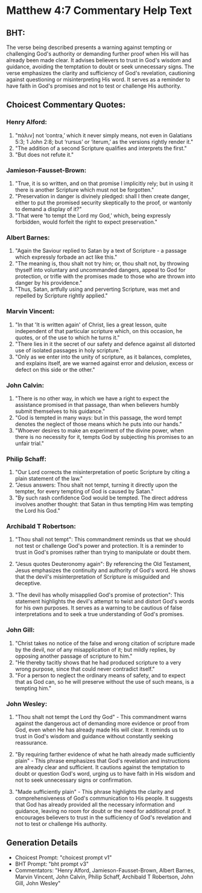 # Matthew 4:7 Commentary Help Text

## BHT:
The verse being described presents a warning against tempting or challenging God's authority or demanding further proof when His will has already been made clear. It advises believers to trust in God's wisdom and guidance, avoiding the temptation to doubt or seek unnecessary signs. The verse emphasizes the clarity and sufficiency of God's revelation, cautioning against questioning or misinterpreting His word. It serves as a reminder to have faith in God's promises and not to test or challenge His authority.

## Choicest Commentary Quotes:
### Henry Alford:
1. "πάλιν] not ‘contra,’ which it never simply means, not even in Galatians 5:3; 1 John 2:8; but ‘rursus’ or ‘iterum,’ as the versions rightly render it." 
2. "The addition of a second Scripture qualifies and interprets the first."
3. "But does not refute it."

### Jamieson-Fausset-Brown:
1. "True, it is so written, and on that promise I implicitly rely; but in using it there is another Scripture which must not be forgotten."
2. "Preservation in danger is divinely pledged: shall I then create danger, either to put the promised security skeptically to the proof, or wantonly to demand a display of it?"
3. "That were 'to tempt the Lord my God,' which, being expressly forbidden, would forfeit the right to expect preservation."

### Albert Barnes:
1. "Again the Saviour replied to Satan by a text of Scripture - a passage which expressly forbade an act like this."
2. "The meaning is, thou shalt not try him; or, thou shalt not, by throwing thyself into voluntary and uncommanded dangers, appeal to God for protection, or trifle with the promises made to those who are thrown into danger by his providence."
3. "Thus, Satan, artfully using and perverting Scripture, was met and repelled by Scripture rightly applied."

### Marvin Vincent:
1. "In that 'It is written again' of Christ, lies a great lesson, quite independent of that particular scripture which, on this occasion, he quotes, or of the use to which he turns it."
2. "There lies in it the secret of our safety and defence against all distorted use of isolated passages in holy scripture."
3. "Only as we enter into the unity of scripture, as it balances, completes, and explains itself, are we warned against error and delusion, excess or defect on this side or the other."

### John Calvin:
1. "There is no other way, in which we have a right to expect the assistance promised in that passage, than when believers humbly submit themselves to his guidance."
2. "God is tempted in many ways: but in this passage, the word tempt denotes the neglect of those means which he puts into our hands."
3. "Whoever desires to make an experiment of the divine power, when there is no necessity for it, tempts God by subjecting his promises to an unfair trial."

### Philip Schaff:
1. "Our Lord corrects the misinterpretation of poetic Scripture by citing a plain statement of the law."
2. "Jesus answers: Thou shalt not tempt, turning it directly upon the tempter, for every tempting of God is caused by Satan."
3. "By such rash confidence God would be tempted. The direct address involves another thought: that Satan in thus tempting Him was tempting the Lord his God."

### Archibald T Robertson:
1. "Thou shall not tempt": This commandment reminds us that we should not test or challenge God's power and protection. It is a reminder to trust in God's promises rather than trying to manipulate or doubt them.

2. "Jesus quotes Deuteronomy again": By referencing the Old Testament, Jesus emphasizes the continuity and authority of God's word. He shows that the devil's misinterpretation of Scripture is misguided and deceptive.

3. "The devil has wholly misapplied God's promise of protection": This statement highlights the devil's attempt to twist and distort God's words for his own purposes. It serves as a warning to be cautious of false interpretations and to seek a true understanding of God's promises.

### John Gill:
1. "Christ takes no notice of the false and wrong citation of scripture made by the devil, nor of any misapplication of it; but mildly replies, by opposing another passage of scripture to him."
2. "He thereby tacitly shows that he had produced scripture to a very wrong purpose, since that could never contradict itself."
3. "For a person to neglect the ordinary means of safety, and to expect that as God can, so he will preserve without the use of such means, is a tempting him."

### John Wesley:
1. "Thou shalt not tempt the Lord thy God" - This commandment warns against the dangerous act of demanding more evidence or proof from God, even when He has already made His will clear. It reminds us to trust in God's wisdom and guidance without constantly seeking reassurance. 

2. "By requiring farther evidence of what he hath already made sufficiently plain" - This phrase emphasizes that God's revelation and instructions are already clear and sufficient. It cautions against the temptation to doubt or question God's word, urging us to have faith in His wisdom and not to seek unnecessary signs or confirmation. 

3. "Made sufficiently plain" - This phrase highlights the clarity and comprehensiveness of God's communication to His people. It suggests that God has already provided all the necessary information and guidance, leaving no room for doubt or the need for additional proof. It encourages believers to trust in the sufficiency of God's revelation and not to test or challenge His authority.


## Generation Details
- Choicest Prompt: "choicest prompt v1"
- BHT Prompt: "bht prompt v3"
- Commentators: "Henry Alford, Jamieson-Fausset-Brown, Albert Barnes, Marvin Vincent, John Calvin, Philip Schaff, Archibald T Robertson, John Gill, John Wesley"
